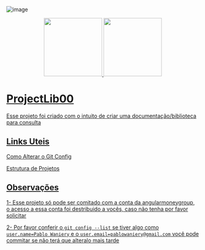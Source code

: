  ![image](https://user-images.githubusercontent.com/104688167/166146651-2b814220-4c46-4e76-8544-23bc1f7ebe18.png)

 
 <div align="center">
  <a href="https://github.com/angularmoneygroup">
  <img height="152em" src="https://github-readme-stats.vercel.app/api?username=angularmoneygroup&show_icons=true&theme=dark&include_all_commits=true"/>
  <img height="152em" src="https://github-readme-stats.vercel.app/api/top-langs/?username=angularmoneygroup&layout=compact&&langs_count=7&theme=dark"/>
</div>

# ProjectLib00

Esse projeto foi criado com o intuito de criar uma documentação/biblioteca para consulta
  
 ## Links Uteis
  
  <a href="https://github.com/angularmoneygroup/projec-lib-00/tree/dev/README/git_config">Como Alterar o Git Config
    
  <a href="https://github.com/angularmoneygroup/projec-lib-00/tree/dev/README/estrutura">Estrutura de Projetos

## Observações

1- Esse projeto só pode ser comitado com a conta da angularmoneygroup, o acesso a essa conta foi destribuido a vocês, caso não tenha por favor solicitar

2- Por favor conferir o `git config --list` se tiver algo como `user.name=Pablo Waniery` e o `user.email=pablowaniery@gmail.com` você pode commitar se não terá que alteralo mais tarde

